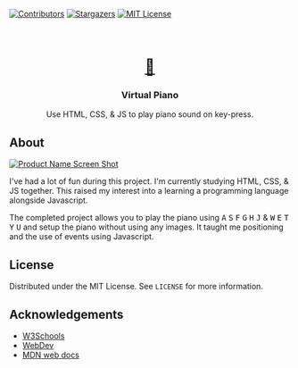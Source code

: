 [![Contributors][contributors-shield]][contributors-url]
[![Stargazers][stars-shield]][stars-url]
[![MIT License][license-shield]][license-url]


<br />
<p align="center">
  <a href="https://github.com/Spd11/Project--Virtual-Piano">
    <h1 align="center">🎹</h1>
  </a>

  <h3 align="center">Virtual Piano</h3>

  
  
  <p align="center">Use HTML, CSS, & JS to play piano sound on key-press.</p>

## About

[![Product Name Screen Shot][product-screenshot]](https://spd11.github.io/Project--Virtual-Piano/)

I've had a lot of fun during this project. I'm currently studying HTML, CSS, & JS together.
This raised my interest into a learning a programming language alongside Javascript.

The completed project allows you to play the piano using <kbd>A</kbd> <kbd>S</kbd> <kbd>F</kbd> <kbd>G</kbd> <kbd>H</kbd> <kbd>J</kbd>  &  <kbd>W</kbd> <kbd>E</kbd> <kbd>T</kbd> <kbd>Y</kbd> <kbd>U</kbd> 
and setup the piano without using any images. It taught me positioning and the use of events using Javascript.


<!-- LICENSE -->
## License

Distributed under the MIT License. See `LICENSE` for more information.



    

<!-- ACKNOWLEDGEMENTS -->
## Acknowledgements

* [W3Schools](https://www.w3schools.com/)
* [WebDev](https://web.dev/)
* [MDN web docs](https://developer.mozilla.org/)





<!-- MARKDOWN LINKS & IMAGES -->
<!-- https://www.markdownguide.org/basic-syntax/#reference-style-links -->
[contributors-shield]: https://img.shields.io/github/contributors/eunai/virtual-piano.svg?style=flat-square
[contributors-url]: https://github.com/Spd11/Project--Virtual-Piano/graphs/contributors
[forks-shield]: https://img.shields.io/github/forks/eunai/virtual-piano.svg?style=flat-square
[forks-url]: https://github.com/eunai/virtual-piano/network/members
[stars-shield]: https://img.shields.io/github/stars/eunai/virtual-piano.svg?style=flat-square
[stars-url]: https://github.com/eunai/virtual-piano/stargazers
[issues-shield]: https://img.shields.io/github/issues/eunai/virtual-piano.svg?style=flat-square
[issues-url]: https://github.com/eunai/virtual-piano/issues
[license-shield]: https://img.shields.io/github/license/eunai/virtual-piano.svg?style=flat-square
[license-url]: https://github.com/eunai/virtual-piano/blob/master/LICENSE.txt
[product-screenshot]: https://puu.sh/Gqkia.png
